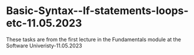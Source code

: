 # Basic-Syntax--If-statements-loops-etc-11.05.2023
These tasks are from the first lecture in the Fundamentals module at the Software Univeristy-11.05.2023
